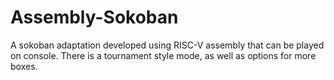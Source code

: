 # Assembly-Sokoban
A sokoban adaptation developed using RISC-V assembly that can be played on console. There is a tournament style mode, as well as options for more boxes. 

